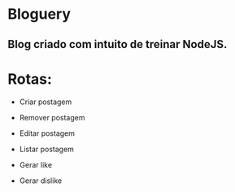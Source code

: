 # Bloguery

## Blog criado com intuito de treinar NodeJS.

# Rotas:
* Criar postagem

* Remover postagem
* Editar postagem
* Listar postagem
* Gerar like
* Gerar dislike
